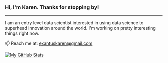 ### Hi, I'm Karen. Thanks for stopping by!
____________________________________________________

I am an entry level data scientist interested in using data science to superhead innovation around the world. I'm working on pretty interesting things right now.

📫 Reach me at: exantuskaren@gmail.com

[![My GitHub Stats](https://github-readme-stats.vercel.app/api/?username=kexantus&count_private=true&theme=tokyonight&showicons=true)]()



<!--
**kexantus/kexantus** is a ✨ _special_ ✨ repository because its `README.md` (this file) appears on your GitHub profile.

Here are some ideas to get you started:
- 'Languages used generator' [![My GitHub Language Stats](https://github-readme-stats.vercel.app/api/top-langs/?username=kexantus&langs_count=5&theme=tokyonight)]()
- 🔭 I’m currently working on ...
- 🌱 I’m currently learning ...
- 👯 I’m looking to collaborate on ...
- 🤔 I’m looking for help with ...
- 💬 Ask me about ...
- 📫 How to reach me: ...
- 😄 Pronouns: ...
- ⚡ Fun fact: ...
- 👋
-->

